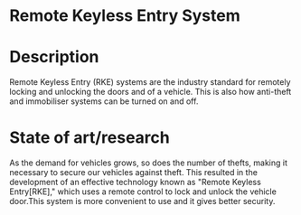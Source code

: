 # Remote Keyless Entry System

# Description

Remote Keyless Entry (RKE) systems are the industry standard for remotely locking and unlocking the doors and  of a vehicle. This is also how anti-theft and immobiliser systems can be turned on and off.

# State of art/research

As the demand for vehicles grows, so does the number of thefts, making it necessary to secure our vehicles against theft. This resulted in the development of an effective technology known as "Remote Keyless Entry[RKE]," which uses a remote control to lock and unlock the vehicle door.This system is more convenient to use and it gives better security.
